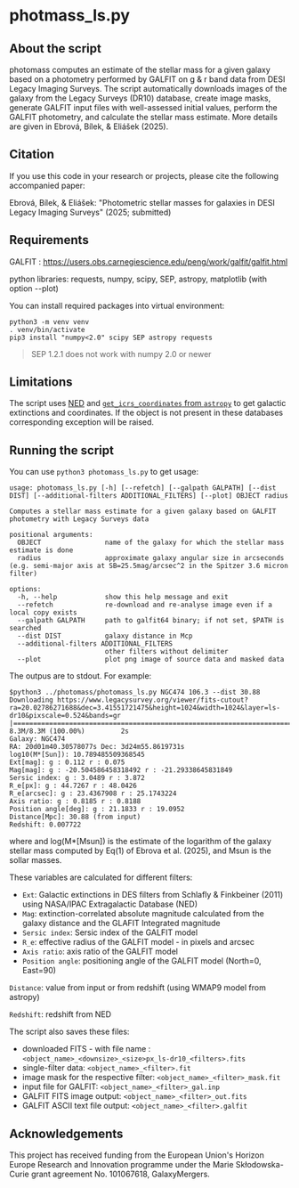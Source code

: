# photmass_ls.py


## About the script

photomass computes an estimate of the stellar mass for a given galaxy based on a photometry performed by GALFIT on g & r band data from DESI Legacy Imaging Surveys. The script automatically downloads images of the galaxy from the Legacy Surveys (DR10) database, create image masks, generate GALFIT
input files with well-assessed initial values, perform the GALFIT photometry, and calculate the stellar mass estimate. More details are given in Ebrová, Bílek, & Eliášek (2025).


## Citation 

If you use this code in your research or projects, please cite the following accompanied paper:

Ebrová, Bílek, & Eliášek: "Photometric stellar masses for galaxies in DESI Legacy Imaging
Surveys" (2025; submitted)


## Requirements 

GALFIT : https://users.obs.carnegiescience.edu/peng/work/galfit/galfit.html

python libraries:
requests, numpy, scipy, SEP, astropy, matplotlib (with option --plot)


You can install required packages into virtual environment:
```
python3 -m venv venv
. venv/bin/activate
pip3 install "numpy<2.0" scipy SEP astropy requests
```

> SEP 1.2.1 does not work with numpy 2.0 or newer


## Limitations
The script uses [NED](ned.ipac.caltech.edu) and [`get_icrs_coordinates` from `astropy`](cds.unistra.fr) to get galactic extinctions and coordinates.
If the object is not present in these databases corresponding exception will be raised.


## Running the script
You can use `python3 photomass_ls.py` to get usage:
```
usage: photomass_ls.py [-h] [--refetch] [--galpath GALPATH] [--dist DIST] [--additional-filters ADDITIONAL_FILTERS] [--plot] OBJECT radius

Computes a stellar mass estimate for a given galaxy based on GALFIT photometry with Legacy Surveys data

positional arguments:
  OBJECT                name of the galaxy for which the stellar mass estimate is done
  radius                approximate galaxy angular size in arcseconds (e.g. semi-major axis at SB=25.5mag/arcsec^2 in the Spitzer 3.6 micron filter)

options:
  -h, --help            show this help message and exit
  --refetch             re-download and re-analyse image even if a local copy exists
  --galpath GALPATH     path to galfit64 binary; if not set, $PATH is searched
  --dist DIST           galaxy distance in Mcp
  --additional-filters ADDITIONAL_FILTERS
                        other filters without delimiter
  --plot                plot png image of source data and masked data
```

The outpus are to stdout. For example:
```
$python3 ../photomass/photomass_ls.py NGC474 106.3 --dist 30.88 
Downloading https://www.legacysurvey.org/viewer/fits-cutout?ra=20.02786271688&dec=3.41551721475&height=1024&width=1024&layer=ls-dr10&pixscale=0.524&bands=gr
|===========================================================================================================================| 8.3M/8.3M (100.00%)         2s
Galaxy: NGC474
RA: 20d01m40.30578077s Dec: 3d24m55.8619731s
log10(M*[Sun]): 10.789485509368545
Ext[mag]: g : 0.112 r : 0.075
Mag[mag]: g : -20.504586458318492 r : -21.29338645831849
Sersic index: g : 3.0489 r : 3.872
R_e[px]: g : 44.7267 r : 48.0426
R_e[arcsec]: g : 23.4367908 r : 25.1743224
Axis ratio: g : 0.8185 r : 0.8188
Position angle[deg]: g : 21.1833 r : 19.0952
Distance[Mpc]: 30.88 (from input)
Redshift: 0.007722
```
where and log(M*[Msun]) is the estimate of the logarithm of the galaxy stellar mass computed by Eq(1) of Ebrova et al. (2025), and Msun is the sollar masses.
 
These variables are calculated for different filters:
 - `Ext`: Galactic extinctions in DES filters from Schlafly & Finkbeiner (2011) using NASA/IPAC Extragalactic Database (NED)
 - `Mag`: extinction-correlated absolute magnitude calculated from the galaxy distance and the GLAFIT Integrated magnitude
 - `Sersic index`: Sersic index of the GALFIT model
 - `R_e`: effective radius of the GALFIT model - in pixels and arcsec
 - `Axis ratio`: axis ratio of the GALFIT model
 - `Position angle`: positioning angle of the GALFIT model (North=0, East=90)

`Distance`: value from input or from redshift (using WMAP9 model from astropy)

`Redshift`: redshift from NED 


The script also saves these files:
 - downloaded FITS - with file name : `<object_name>_<downsize>_<size>px_ls-dr10_<filters>.fits`
 - single-filter data: `<object_name>_<filter>.fit`
 - image mask for the respective filter: `<object_name>_<filter>_mask.fit`
 - input file for GALFIT: `<object_name>_<filter>_gal.inp`
 - GALFIT FITS image output: `<object_name>_<filter>_out.fits`
 - GALFIT ASCII text file output: `<object_name>_<filter>.galfit`

## Acknowledgements

This project has received funding from the European Union's Horizon Europe Research and Innovation programme under the Marie Skłodowska-Curie grant agreement No. 101067618, GalaxyMergers.
